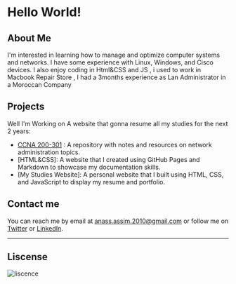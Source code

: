 # Hello World! 

## About Me
I'm interested in learning how to manage and optimize computer systems and networks. I have some experience with Linux, Windows, and Cisco devices. I also enjoy coding in Html&CSS and JS , i used to work in Macbook Repair Store , I had a 3months experience as Lan Administrator in a Moroccan Company

## Projects
Well I'm Working on A website that gonna resume all my studies for the next 2 years:

- [CCNA 200-301](https://github.com/RoronoaZoro53/CCNA200_305_GUIDE) : A repository with notes and resources on network administration topics.
- [HTML&CSS]: A website that I created using GitHub Pages and Markdown to showcase my documentation skills.
- [My Studies Website]: A personal website that I built using HTML, CSS, and JavaScript to display my resume and portfolio.

## Contact me
You can reach me by email at anass.assim.2010@gmail.com or follow me on [Twitter](https://twitter.com/ANASS_53) or [LinkedIn](https://es.linkedin.com/in/anass-assim-586ab7244).
***
## Liscense

<img src="https://ibb.co/nnP8qwM" alt="liscence">
